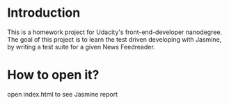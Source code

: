 # Introduction

This is a homework project for Udacity's front-end-developer nanodegree. The goal of this project is to learn the test driven developing with Jasmine, by writing a test suite for a given News Feedreader.

# How to open it?

open index.html to see Jasmine report
